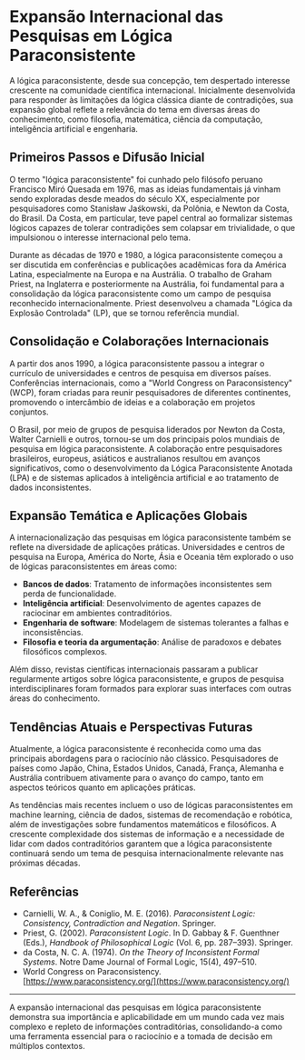 # Expansão Internacional das Pesquisas em Lógica Paraconsistente

A lógica paraconsistente, desde sua concepção, tem despertado interesse crescente na comunidade científica internacional. Inicialmente desenvolvida para responder às limitações da lógica clássica diante de contradições, sua expansão global reflete a relevância do tema em diversas áreas do conhecimento, como filosofia, matemática, ciência da computação, inteligência artificial e engenharia.

## Primeiros Passos e Difusão Inicial

O termo "lógica paraconsistente" foi cunhado pelo filósofo peruano Francisco Miró Quesada em 1976, mas as ideias fundamentais já vinham sendo exploradas desde meados do século XX, especialmente por pesquisadores como Stanisław Jaśkowski, da Polônia, e Newton da Costa, do Brasil. Da Costa, em particular, teve papel central ao formalizar sistemas lógicos capazes de tolerar contradições sem colapsar em trivialidade, o que impulsionou o interesse internacional pelo tema.

Durante as décadas de 1970 e 1980, a lógica paraconsistente começou a ser discutida em conferências e publicações acadêmicas fora da América Latina, especialmente na Europa e na Austrália. O trabalho de Graham Priest, na Inglaterra e posteriormente na Austrália, foi fundamental para a consolidação da lógica paraconsistente como um campo de pesquisa reconhecido internacionalmente. Priest desenvolveu a chamada "Lógica da Explosão Controlada" (LP), que se tornou referência mundial.

## Consolidação e Colaborações Internacionais

A partir dos anos 1990, a lógica paraconsistente passou a integrar o currículo de universidades e centros de pesquisa em diversos países. Conferências internacionais, como a "World Congress on Paraconsistency" (WCP), foram criadas para reunir pesquisadores de diferentes continentes, promovendo o intercâmbio de ideias e a colaboração em projetos conjuntos.

O Brasil, por meio de grupos de pesquisa liderados por Newton da Costa, Walter Carnielli e outros, tornou-se um dos principais polos mundiais de pesquisa em lógica paraconsistente. A colaboração entre pesquisadores brasileiros, europeus, asiáticos e australianos resultou em avanços significativos, como o desenvolvimento da Lógica Paraconsistente Anotada (LPA) e de sistemas aplicados à inteligência artificial e ao tratamento de dados inconsistentes.

## Expansão Temática e Aplicações Globais

A internacionalização das pesquisas em lógica paraconsistente também se reflete na diversidade de aplicações práticas. Universidades e centros de pesquisa na Europa, América do Norte, Ásia e Oceania têm explorado o uso de lógicas paraconsistentes em áreas como:

- **Bancos de dados**: Tratamento de informações inconsistentes sem perda de funcionalidade.
- **Inteligência artificial**: Desenvolvimento de agentes capazes de raciocinar em ambientes contraditórios.
- **Engenharia de software**: Modelagem de sistemas tolerantes a falhas e inconsistências.
- **Filosofia e teoria da argumentação**: Análise de paradoxos e debates filosóficos complexos.

Além disso, revistas científicas internacionais passaram a publicar regularmente artigos sobre lógica paraconsistente, e grupos de pesquisa interdisciplinares foram formados para explorar suas interfaces com outras áreas do conhecimento.

## Tendências Atuais e Perspectivas Futuras

Atualmente, a lógica paraconsistente é reconhecida como uma das principais abordagens para o raciocínio não clássico. Pesquisadores de países como Japão, China, Estados Unidos, Canadá, França, Alemanha e Austrália contribuem ativamente para o avanço do campo, tanto em aspectos teóricos quanto em aplicações práticas.

As tendências mais recentes incluem o uso de lógicas paraconsistentes em machine learning, ciência de dados, sistemas de recomendação e robótica, além de investigações sobre fundamentos matemáticos e filosóficos. A crescente complexidade dos sistemas de informação e a necessidade de lidar com dados contraditórios garantem que a lógica paraconsistente continuará sendo um tema de pesquisa internacionalmente relevante nas próximas décadas.

## Referências

- Carnielli, W. A., & Coniglio, M. E. (2016). *Paraconsistent Logic: Consistency, Contradiction and Negation*. Springer.
- Priest, G. (2002). *Paraconsistent Logic*. In D. Gabbay & F. Guenthner (Eds.), *Handbook of Philosophical Logic* (Vol. 6, pp. 287–393). Springer.
- da Costa, N. C. A. (1974). *On the Theory of Inconsistent Formal Systems*. Notre Dame Journal of Formal Logic, 15(4), 497–510.
- World Congress on Paraconsistency. [https://www.paraconsistency.org/](https://www.paraconsistency.org/)

___

A expansão internacional das pesquisas em lógica paraconsistente demonstra sua importância e aplicabilidade em um mundo cada vez mais complexo e repleto de informações contraditórias, consolidando-a como uma ferramenta essencial para o raciocínio e a tomada de decisão em múltiplos contextos.